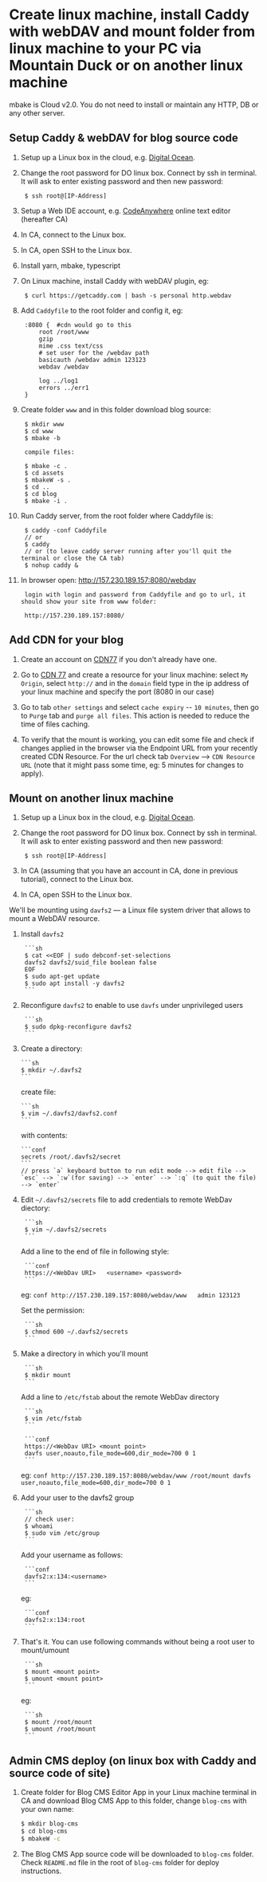 # Create linux machine, install Caddy with webDAV and mount folder from linux machine to your PC via Mountain Duck or on another linux machine 

mbake is Cloud v2.0. You do not need to install or maintain any HTTP, DB or any other server.

## Setup Caddy & webDAV for blog source code

1. Setup up a Linux box in the cloud, e.g. [Digital Ocean](www.digitalocean.com).

1. Change the root password for DO linux box. Connect by ssh in terminal. It will ask to enter existing password and then new password:

        $ ssh root@[IP-Address]

1. Setup a Web IDE account, e.g. [CodeAnywhere](https://codeanywhere.com) online text editor (hereafter CA)

1. In CA, connect to the Linux box.

1. In CA, open SSH to the Linux box.

1. Install yarn, mbake, typescript

1. On Linux machine, install Caddy with webDAV plugin, eg:

        $ curl https://getcaddy.com | bash -s personal http.webdav

1. Add `Caddyfile` to the root folder and config it, eg:

        :8080 {  #cdn would go to this 
            root /root/www
            gzip
            mime .css text/css
            # set user for the /webdav path
            basicauth /webdav admin 123123 
            webdav /webdav 
            
            log ../log1
            errors ../err1
        }

1. Create folder `www` and in this folder download blog source:

        $ mkdir www
        $ cd www 
        $ mbake -b 

        compile files:

        $ mbake -c .
        $ cd assets
        $ mbakeW -s .
        $ cd ..
        $ cd blog
        $ mbake -i .

1. Run Caddy server, from the root folder where Caddyfile is:
    
        $ caddy -conf Caddyfile 
        // or 
        $ caddy 
        // or (to leave caddy server running after you'll quit the terminal or close the CA tab)
        $ nohup caddy &

1. In browser open:
        http://157.230.189.157:8080/webdav

        login with login and password from Caddyfile and go to url, it should show your site from www folder:

        http://157.230.189.157:8080/


## Add CDN for your blog

1. Create an account on [CDN77](https://www.cdn77.com/) if you don't already have one.

1. Go to [CDN 77](https://client.cdn77.com) and create a resource for your linux machine: select `My Origin`, select `http://` and in the `domain` field type in the ip address of your linux machine and specify the port (8080 in our case)

1. Go to tab `other settings` and select `cache expiry` -- `10 minutes`, then go to `Purge` tab and `purge all files`. This action is needed to reduce the time of files caching.

1. To verify that the mount is working, you can edit some file and check if changes applied in the browser via the Endpoint URL from your recently created CDN Resource. For the url check tab `Overview` --> `CDN Resource URL` (note that it might pass some time, eg: 5 minutes for changes to apply).

## Mount on another linux machine

1. Setup up a Linux box in the cloud, e.g. [Digital Ocean](www.digitalocean.com).

1. Change the root password for DO linux box. Connect by ssh in terminal. It will ask to enter existing password and then new password:

        $ ssh root@[IP-Address]

1. In CA (assuming that you have an account in CA, done in previous tutorial), connect to the Linux box.

1. In CA, open SSH to the Linux box.


We'll be mounting using `davfs2` — a Linux file system driver that allows to mount a WebDAV resource.

1. Install `davfs2`

        ```sh
        $ cat <<EOF | sudo debconf-set-selections
        davfs2 davfs2/suid_file boolean false
        EOF
        $ sudo apt-get update
        $ sudo apt install -y davfs2
        ```

1. Reconfigure `davfs2` to enable to use `davfs` under unprivileged users

        ```sh
    	$ sudo dpkg-reconfigure davfs2
        ```

1.  Create a directory: 

        ```sh
        $ mkdir ~/.davfs2
        ```

    create file:

        ```sh
    	$ vim ~/.davfs2/davfs2.conf
        ```

    with contents:

        ```conf
        secrets /root/.davfs2/secret
        ```
    	// press `a` keyboard button to run edit mode --> edit file --> `esc` --> `:w`(for saving) --> `enter` --> `:q` (to quit the file) --> `enter` 

1. Edit `~/.davfs2/secrets` file to add credentials to remote WebDav diectory:

        ```sh
    	$ vim ~/.davfs2/secrets
        ```

    Add a line to the end of file in following style:

        ```conf
        https://<WebDav URI>   <username> <password>
        ```

    eg: 
        ```conf
        http://157.230.189.157:8080/webdav/www   admin 123123
        ```

    Set the permission: 

        ```sh
        $ chmod 600 ~/.davfs2/secrets
        ```

1. Make a directory in which you'll mount

        ```sh
        $ mkdir mount
        ```

    Add a line to `/etc/fstab` about the remote WebDav directory

        ```sh
    	$ vim /etc/fstab
        ```

        ```conf
        https://<WebDav URI> <mount point>
        davfs user,noauto,file_mode=600,dir_mode=700 0 1
        ```

    eg:
        ```conf
        http://157.230.189.157:8080/webdav/www /root/mount davfs user,noauto,file_mode=600,dir_mode=700 0 1
        ```

1. Add your user to the davfs2 group

        ```sh
        // check user:
        $ whoami
        $ sudo vim /etc/group
        ```

    Add your username as follows:

        ```conf
        davfs2:x:134:<username>
        ```

    eg:

        ```conf
        davfs2:x:134:root
    	```

1. That's it. You can use following commands without being a root user to mount/umount

        ```sh
        $ mount <mount point>
        $ umount <mount point>
        ```

    eg:

        ```sh
        $ mount /root/mount
        $ umount /root/mount
        ```

## Admin CMS deploy (on linux box with Caddy and source code of site)

1. Create folder for Blog CMS Editor App in your Linux machine terminal in CA and download Blog CMS App to this folder, change `blog-cms` with your own name:
    ```sh
    $ mkdir blog-cms
    $ cd blog-cms
    $ mbakeW -c
    ```

1. The Blog CMS App source code will be downloaded to `blog-cms` folder. Check `README.md` file in the root of `blog-cms` folder for deploy instructions.